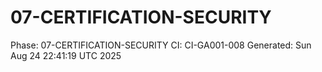 # 07-CERTIFICATION-SECURITY
Phase: 07-CERTIFICATION-SECURITY
CI: CI-GA001-008
Generated: Sun Aug 24 22:41:19 UTC 2025
